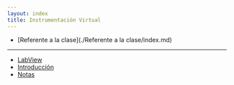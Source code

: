 ```yaml
---
layout: index
title: Instrumentación Virtual
---
```


* [Referente a la clase](./Referente a la clase/index.md)

----------------------------------------------------------

* [LabView](./LabView.md)
* [Introducción](./Introducción.md)
* [Notas](./Notas.md)
